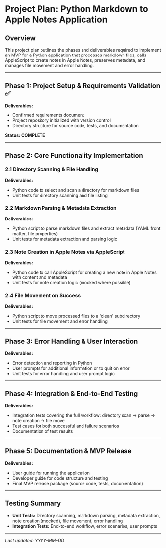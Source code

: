 # Project Plan: Python Markdown to Apple Notes Application

## Overview
This project plan outlines the phases and deliverables required to implement an MVP for a Python application that processes markdown files, calls AppleScript to create notes in Apple Notes, preserves metadata, and manages file movement and error handling.

---

## Phase 1: Project Setup & Requirements Validation ✅
**Deliverables:**
- Confirmed requirements document
- Project repository initialized with version control
- Directory structure for source code, tests, and documentation

**Status: COMPLETE**

---

## Phase 2: Core Functionality Implementation
### 2.1 Directory Scanning & File Handling
**Deliverables:**
- Python code to select and scan a directory for markdown files
- Unit tests for directory scanning and file listing

### 2.2 Markdown Parsing & Metadata Extraction
**Deliverables:**
- Python script to parse markdown files and extract metadata (YAML front matter, file properties)
- Unit tests for metadata extraction and parsing logic

### 2.3 Note Creation in Apple Notes via AppleScript
**Deliverables:**
- Python code to call AppleScript for creating a new note in Apple Notes with content and metadata
- Unit tests for note creation logic (mocked where possible)

### 2.4 File Movement on Success
**Deliverables:**
- Python script to move processed files to a 'clean' subdirectory
- Unit tests for file movement and error handling

---

## Phase 3: Error Handling & User Interaction
**Deliverables:**
- Error detection and reporting in Python
- User prompts for additional information or to quit on error
- Unit tests for error handling and user prompt logic

---

## Phase 4: Integration & End-to-End Testing
**Deliverables:**
- Integration tests covering the full workflow: directory scan → parse → note creation → file move
- Test cases for both successful and failure scenarios
- Documentation of test results

---

## Phase 5: Documentation & MVP Release
**Deliverables:**
- User guide for running the application
- Developer guide for code structure and testing
- Final MVP release package (source code, tests, documentation)

---

## Testing Summary
- **Unit Tests:** Directory scanning, markdown parsing, metadata extraction, note creation (mocked), file movement, error handling
- **Integration Tests:** End-to-end workflow, error scenarios, user prompts

---

*Last updated: YYYY-MM-DD* 